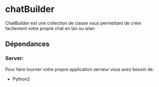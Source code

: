 # chatBuilder

ChatBuilder est une collection de classe vous permettant de créer facilement votre propre chat en lan ou wlan

## Dépendances
### Server:
Pour faire tourner votre propre application serveur vous avez besoin de:
* Python2

